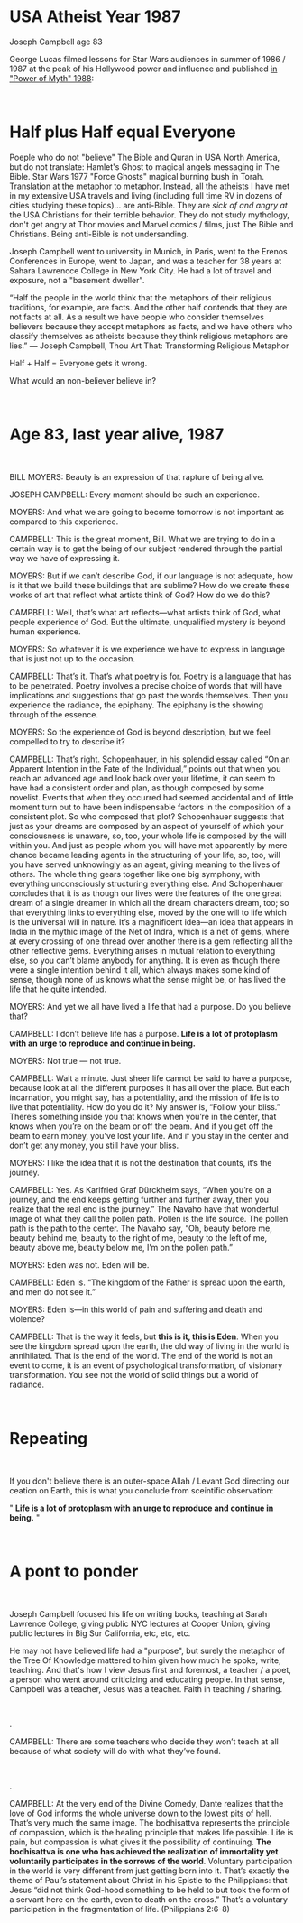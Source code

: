 # USA Atheist Year 1987

Joseph Campbell age 83

George Lucas filmed lessons for Star Wars audiences in summer of 1986 / 1987 at the peak of his Hollywood power and influence and published [in "Power of Myth" 1988](https://billmoyers.com/series/joseph-campbell-and-the-power-of-myth-1988/):

&nbsp;

# Half plus Half equal Everyone

Poeple who do not "believe" The Bible and Quran in USA North America, but do not translate: Hamlet's Ghost to magical angels messaging in The Bible. Star Wars 1977 "Force Ghosts" magical burning bush in Torah. Translation at the metaphor to metaphor. Instead, all the atheists I have met in my extensive USA travels and living (including full time RV in dozens of cities studying these topics)... are anti-Bible. They are *sick of and angry at* the USA Christians for their terrible behavior. They do not study mythology, don't get angry at Thor movies and Marvel comics / films, just The Bible and Christians. Being anti-Bible is not undersanding.

Joseph Campbell went to university in Munich, in Paris, went to the Erenos Conferences in Europe, went to Japan, and was a teacher for 38 years at Sahara Lawrencce College in New York City. He had a lot of travel and exposure, not a "basement dweller".

“Half the people in the world think that the metaphors of their religious traditions, for example, are facts. And the other half contends that they are not facts at all. As a result we have people who consider themselves believers because they accept metaphors as facts, and we have others who classify themselves as atheists because they think religious metaphors are lies.”
― Joseph Campbell, Thou Art That: Transforming Religious Metaphor

Half + Half = Everyone gets it wrong.

What would an non-believer believe in?

&nbsp;

# Age 83, last year alive, 1987

&nbsp;

BILL MOYERS: Beauty is an expression of that rapture of being alive.

JOSEPH CAMPBELL: Every moment should be such an experience.

MOYERS: And what we are going to become tomorrow is not important as compared to this experience.

CAMPBELL: This is the great moment, Bill. What we are trying to do in a certain way is to get the being of our subject rendered through the partial way we have of expressing it.

MOYERS: But if we can’t describe God, if our language is not adequate, how is it that we build these buildings that are sublime? How do we create these works of art that reflect what artists think of God? How do we do this?

CAMPBELL: Well, that’s what art reflects—what artists think of God, what people experience of God. But the ultimate, unqualified mystery is beyond human experience.

MOYERS: So whatever it is we experience we have to express in language that is just not up to the occasion.

CAMPBELL: That’s it. That’s what poetry is for. Poetry is a language that has to be penetrated. Poetry involves a precise choice of words that will have implications and suggestions that go past the words themselves. Then you experience the radiance, the epiphany. The epiphany is the showing through of the essence.

MOYERS: So the experience of God is beyond description, but we feel compelled to try to describe it?

CAMPBELL: That’s right. Schopenhauer, in his splendid essay called “On an Apparent Intention in the Fate of the Individual,” points out that when you reach an advanced age and look back over your lifetime, it can seem to have had a consistent order and plan, as though composed by some novelist. Events that when they occurred had seemed accidental and of little moment turn out to have been indispensable factors in the composition of a consistent plot. So who composed that plot? Schopenhauer suggests that just as your dreams are composed by an aspect of yourself of which your consciousness is unaware, so, too, your whole life is composed by the will within you. And just as people whom you will have met apparently by mere chance became leading agents in the structuring of your life, so, too, will you have served unknowingly as an agent, giving meaning to the lives of others. The whole thing gears together like one big symphony, with everything unconsciously structuring everything else. And Schopenhauer concludes that it is as though our lives were the features of the one great dream of a single dreamer in which all the dream characters dream, too; so that everything links to everything else, moved by the one will to life which is the universal will in nature.
It’s a magnificent idea—an idea that appears in India in the mythic image of the Net of Indra, which is a net of gems, where at every crossing of one thread over another there is a gem reflecting all the other reflective gems. Everything arises in mutual relation to everything else, so you can’t blame anybody for anything. It is even as though there were a single intention behind it all, which always makes some kind of sense, though none of us knows what the sense might be, or has lived the life that he quite intended.

MOYERS: And yet we all have lived a life that had a purpose. Do you believe that?

CAMPBELL: I don’t believe life has a purpose. **Life is a lot of protoplasm with an urge to reproduce and continue in being.**

MOYERS: Not true — not true.

CAMPBELL: Wait a minute. Just sheer life cannot be said to have a purpose, because look at all the different purposes it has all over the place. But each incarnation, you might say, has a potentiality, and the mission of life is to live that potentiality. How do you do it? My answer is, “Follow your bliss.” There’s something inside you that knows when you’re in the center, that knows when you’re on the beam or off the beam. And if you get off the beam to earn money, you’ve lost your life. And if you stay in the center and don’t get any money, you still have your bliss.

MOYERS: I like the idea that it is not the destination that counts, it’s the journey.

CAMPBELL: Yes. As Karlfried Graf Dürckheim says, “When you’re on a journey, and the end keeps getting further and further away, then you realize that the real end is the journey.”
The Navaho have that wonderful image of what they call the pollen path. Pollen is the life source. The pollen path is the path to the center. The Navaho say, “Oh, beauty before me, beauty behind me, beauty to the right of me, beauty to the left of me, beauty above me, beauty below me, I’m on the pollen path.”

MOYERS: Eden was not. Eden will be.

CAMPBELL: Eden is. “The kingdom of the Father is spread upon the earth, and men do not see it.”

MOYERS: Eden is—in this world of pain and suffering and death and violence?

CAMPBELL: That is the way it feels, but **this is it, this is Eden**. When you see the kingdom spread upon the earth, the old way of living in the world is annihilated. That is the end of the world. The end of the world is not an event to come, it is an event of psychological transformation, of visionary transformation. You see not the world of solid things but a world of radiance.

&nbsp;

# Repeating

&nbsp;

If you don't believe there is an outer-space Allah / Levant God directing our ceation on Earth, this is what you conclude from sceintific observation:

" **Life is a lot of protoplasm with an urge to reproduce and continue in being.** "

&nbsp;

# A pont to ponder

&nbsp;

Joseph Campbell focused his life on writing books, teaching at Sarah Lawrence College, giving public NYC lectures at Cooper Union, giving public lectures in Big Sur California, etc, etc, etc.

He may not have believed life had a "purpose", but surely the metaphor of the Tree Of Knowledge mattered to him given how much he spoke, write, teaching. And that's how I view Jesus first and foremost, a teacher / a poet, a person who went around criticizing and educating people. In that sense, Campbell was a teacher, Jesus was a teacher. Faith in teaching / sharing.

&nbsp;

.

CAMPBELL: There are some teachers who decide they won’t teach at all because of what society will do with what they’ve found.

&nbsp;

.

CAMPBELL: At the very end of the Divine Comedy, Dante realizes that the love of God informs the whole universe down to the lowest pits of hell. That’s very much the same image. The bodhisattva represents the principle of compassion, which is the healing principle that makes life possible. Life is pain, but compassion is what gives it the possibility of continuing. **The bodhisattva is one who has achieved the realization of immortality yet voluntarily participates in the sorrows of the world**. Voluntary participation in the world is very different from just getting born into it. That’s exactly the theme of Paul’s statement about Christ in his Epistle to the Philippians: that Jesus “did not think God-hood something to be held to but took the form of a servant here on the earth, even to death on the cross.” That’s a voluntary participation in the fragmentation of life. (Philippians 2:6-8)

